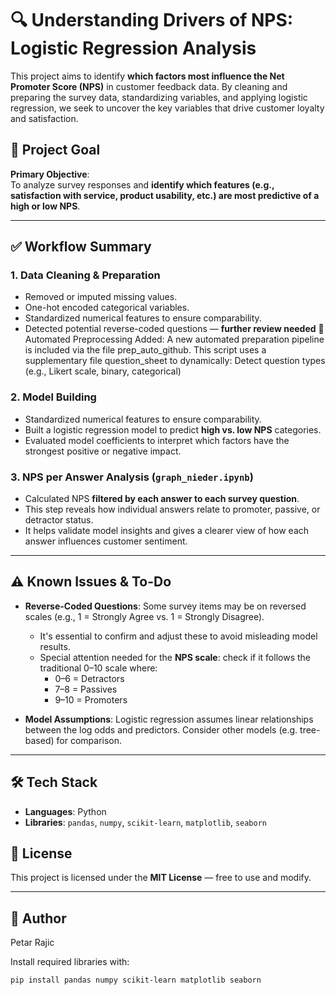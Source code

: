 # 🔍 Understanding Drivers of NPS: Logistic Regression Analysis

This project aims to identify **which factors most influence the Net Promoter Score (NPS)** in customer feedback data. By cleaning and preparing the survey data, standardizing variables, and applying logistic regression, we seek to uncover the key variables that drive customer loyalty and satisfaction.


## 🎯 Project Goal

**Primary Objective**:  
To analyze survey responses and **identify which features (e.g., satisfaction with service, product usability, etc.) are most predictive of a high or low NPS**.

---

## ✅ Workflow Summary

### 1. Data Cleaning & Preparation 
- Removed or imputed missing values.
- One-hot encoded categorical variables.
- Standardized numerical features to ensure comparability.
- Detected potential reverse-coded questions — **further review needed**
🔄 Automated Preprocessing Added:
A new automated preparation pipeline is included via the file prep_auto_github. This script uses a supplementary file question_sheet to dynamically:
Detect question types (e.g., Likert scale, binary, categorical)
### 2. Model Building 
- Standardized numerical features to ensure comparability.
- Built a logistic regression model to predict **high vs. low NPS** categories.
- Evaluated model coefficients to interpret which factors have the strongest positive or negative impact.

### 3. NPS per Answer Analysis (`graph_nieder.ipynb`)
- Calculated NPS **filtered by each answer to each survey question**.
- This step reveals how individual answers relate to promoter, passive, or detractor status.
- It helps validate model insights and gives a clearer view of how each answer influences customer sentiment.
---

## ⚠️ Known Issues & To-Do

- **Reverse-Coded Questions**: Some survey items may be on reversed scales (e.g., 1 = Strongly Agree vs. 1 = Strongly Disagree).
  - It's essential to confirm and adjust these to avoid misleading model results.
  - Special attention needed for the **NPS scale**: check if it follows the traditional 0–10 scale where:
    - 0–6 = Detractors
    - 7–8 = Passives
    - 9–10 = Promoters

- **Model Assumptions**: Logistic regression assumes linear relationships between the log odds and predictors. Consider other models (e.g. tree-based) for comparison.

---

## 🛠️ Tech Stack

- **Languages**: Python
- **Libraries**: `pandas`, `numpy`, `scikit-learn`, `matplotlib`, `seaborn`

## 📜 License

This project is licensed under the **MIT License** — free to use and modify.

---

## 👤 Author

Petar Rajic

Install required libraries with:

```bash
pip install pandas numpy scikit-learn matplotlib seaborn
